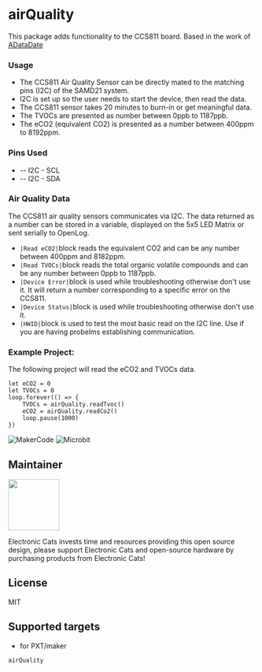 # airQuality

This package adds functionality to the CCS811 board. Based in the work of [ADataDate](https://github.com/ADataDate/pxt-airQuality)

### Usage 

* The CCS811 Air Quality Sensor can be directly mated to the matching pins (I2C) of the SAMD21 system. 
* I2C is set up so the user needs to start the device, then read the data. 
* The CCS811 sensor takes 20 minutes to burn-in or get meaningful data.
* The TVOCs are presented as number between 0ppb to 1187ppb. 
* The eCO2 (equivalent CO2) is presented as a number between 400ppm to 8192ppm. 


### Pins Used 

*  --  I2C - SCL
*  --  I2C - SDA 

### Air Quality Data
 
The CCS811 air quality sensors communicates via I2C. The data returned as a number can be stored in a variable, displayed on the 5x5 LED Matrix or sent serially to OpenLog.
* ``|Read eCO2|``block reads the equivalent CO2 and can be any number between 400ppm and 8182ppm. 
* ``|Read TVOCs|``block reads the total organic volatile compounds and can be any number between 0ppb to 1187ppb. 
* ``|Device Error|``block is used while troubleshooting otherwise don't use it. It will return a number corresponding to a specific error on the CCS811.
* ``|Device Status|``block is used while troubleshooting otherwise don't use it. 
* ``|HWID|``block is used to test the most basic read on the I2C line. Use if you are having probelms establishing communication. 

### Example Project:

The following project will read the eCO2 and TVOCs data. 

```blocks
let eCO2 = 0
let TVOCs = 0
loop.forever(() => {
    TVOCs = airQuality.readTvoc()
    eCO2 = airQuality.readCo2()
    loop.pause(1000)
})
```

![MakerCode](https://github.com/ElectronicCats/pxt-airQuality/raw/master/example_MakeCodeMaker.png)
![Microbit](https://github.com/ElectronicCats/pxt-airQuality/raw/master/example_Microbit.png)
## Maintainer
<a href="https://github.com/sponsors/ElectronicCats">
  <img src="https://electroniccats.com/wp-content/uploads/2020/07/Badge_GHS.png" height="104" />
</a>

Electronic Cats invests time and resources providing this open source design, please support Electronic Cats and open-source hardware by purchasing products from Electronic Cats!

## License

MIT

## Supported targets

* for PXT/maker

```package
airQuality
```
